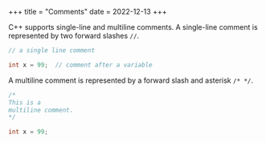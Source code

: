 +++
title = "Comments"
date = 2022-12-13
+++

C++ supports single-line and multiline comments. A single-line comment is represented by two forward slashes `//`.

```cpp
// a single line comment

int x = 99;  // comment after a variable
```

A multiline comment is represented by a forward slash and asterisk `/* */`.

```cpp
/*
This is a
multiline comment.
*/

int x = 99;
```
